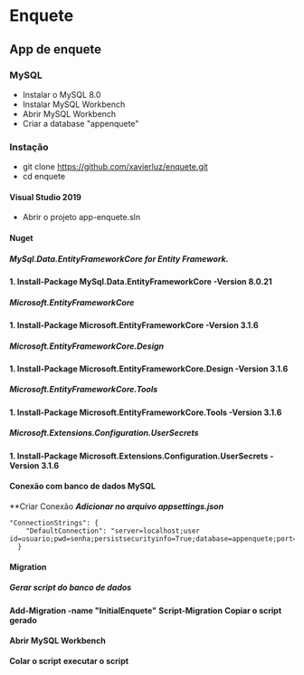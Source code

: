 # Enquete #
## App de enquete ##
### MySQL ###
* Instalar o MySQL 8.0
* Instalar MySQL Workbench
* Abrir MySQL Workbench
* Criar a database "appenquete"

### Instação ###
* git clone https://github.com/xavierluz/enquete.git 
* cd enquete 


#### Visual Studio 2019 ####
* Abrir o projeto app-enquete.sln
#### Nuget ####
##### MySql.Data.EntityFrameworkCore for Entity Framework. #####
**1. Install-Package MySql.Data.EntityFrameworkCore -Version 8.0.21**
##### Microsoft.EntityFrameworkCore #####
**1. Install-Package Microsoft.EntityFrameworkCore -Version 3.1.6**
##### Microsoft.EntityFrameworkCore.Design #####
**1. Install-Package Microsoft.EntityFrameworkCore.Design -Version 3.1.6**
##### Microsoft.EntityFrameworkCore.Tools #####
**1. Install-Package Microsoft.EntityFrameworkCore.Tools -Version 3.1.6**
##### Microsoft.Extensions.Configuration.UserSecrets #####
**1. Install-Package Microsoft.Extensions.Configuration.UserSecrets -Version 3.1.6**

#### Conexão com banco de dados MySQL ####
**Criar Conexão 
**_Adicionar no arquivo appsettings.json_**
```
"ConnectionStrings": {
    "DefaultConnection": "server=localhost;user id=usuario;pwd=senha;persistsecurityinfo=True;database=appenquete;port=3306"
  }
  ```
 #### Migration ####
 ##### Gerar script do banco de dados #####
 **Add-Migration -name "InitialEnquete"**
 **Script-Migration**
 **Copiar o script gerado**
 
 #### Abrir MySQL Workbench ####
 **Colar o script**
 **executar o script**
 
 
